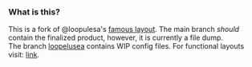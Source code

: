 ### What is this?

This is a fork of @loopulesa's [famous layout](https://github.com/loopuleasa/Dota2-TheCore-Config-Engine). The main branch *should* contain the finalized product, however, it is currently a file dump.  
The branch [loopelusea](https://github.com/juvenigi/Dota2-TheCore-Config-Engine/tree/loopuleasa) contains WIP config files.
For functional layouts visit: [link](https://github.com/loopuleasa/Dota2-TheCore-Config-Engine/tree/master/Dota%202%20Reborn%20Keyboard%20Setups).
